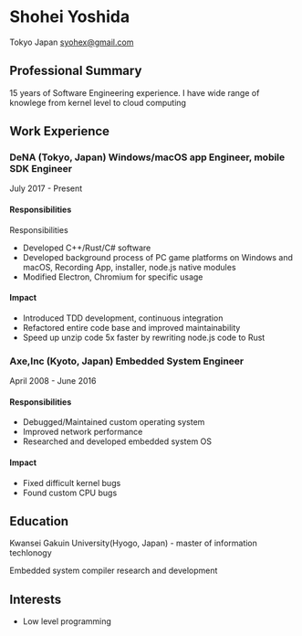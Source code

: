 # Shohei Yoshida

Tokyo Japan
syohex@gmail.com

## Professional Summary

15 years of Software Engineering experience. I have wide range of knowlege
from kernel level to cloud computing

## Work Experience

### DeNA (Tokyo, Japan) Windows/macOS app Engineer, mobile SDK Engineer

July 2017 - Present

#### Responsibilities

Responsibilities
- Developed C++/Rust/C# software
- Developed background process of PC game platforms on Windows and macOS, Recording App, installer, node.js native modules
- Modified Electron, Chromium for specific usage

#### Impact

- Introduced TDD development, continuous integration
- Refactored entire code base and improved maintainability
- Speed up unzip code 5x faster by rewriting node.js code to Rust


### Axe,Inc (Kyoto, Japan) Embedded System Engineer

April 2008 - June 2016

#### Responsibilities

- Debugged/Maintained custom operating system
- Improved network performance
- Researched and developed embedded system OS

#### Impact

- Fixed difficult kernel bugs
- Found custom CPU bugs

## Education

Kwansei Gakuin University(Hyogo, Japan) - master of information techlonogy

Embedded system compiler research and development

## Interests

- Low level programming
